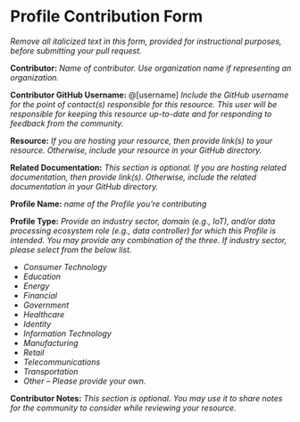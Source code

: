 # Profile Contribution Form
*Remove all italicized text in this form, provided for instructional purposes, before submitting your pull request.*

**Contributor:** *Name of contributor. Use organization name if representing an organization.*

**Contributor GitHub Username:** @[username] *Include the GitHub username for the point of contact(s) responsible for this resource. This user will be responsible for keeping this resource up-to-date and for responding to feedback from the community.*

**Resource:** *If you are hosting your resource, then provide link(s) to your resource. Otherwise, include your resource in your GitHub directory.*

**Related Documentation:** *This section is optional. If you are hosting related documentation, then provide link(s). Otherwise, include the related documentation in your GitHub directory.*

**Profile Name:** *name of the Profile you’re contributing*

**Profile Type:** *Provide an industry sector, domain (e.g., IoT), and/or data processing ecosystem role (e.g., data controller) for which this Profile is intended. You may provide any combination of the three. If industry sector, please select from the below list.*

* *Consumer Technology*
* *Education*
* *Energy*
* *Financial*
* *Government*
* *Healthcare*
* *Identity*
* *Information Technology*
* *Manufacturing*
* *Retail*
* *Telecommunications*
* *Transportation*
* *Other – Please provide your own.*

**Contributor Notes:** *This section is optional. You may use it to share notes for the community to consider while reviewing your resource.*
